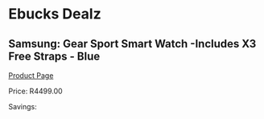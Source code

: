 
# Ebucks Dealz
## Samsung: Gear Sport Smart Watch -Includes X3 Free Straps - Blue
[Product Page](https://www.ebucks.com/web/shop/productSelected.do?prodId=341618687&catId=842825135)

Price: R4499.00

Savings: 


	